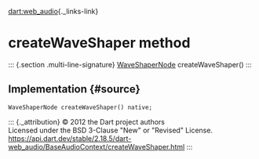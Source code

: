 [dart:web\_audio](../../dart-web_audio/dart-web_audio-library){._links-link}

createWaveShaper method
=======================

::: {.section .multi-line-signature}
[WaveShaperNode](../waveshapernode-class) createWaveShaper()
:::

Implementation {#source}
--------------

``` {.language-dart data-language="dart"}
WaveShaperNode createWaveShaper() native;
```

::: {._attribution}
© 2012 the Dart project authors\
Licensed under the BSD 3-Clause \"New\" or \"Revised\" License.\
<https://api.dart.dev/stable/2.18.5/dart-web_audio/BaseAudioContext/createWaveShaper.html>
:::
